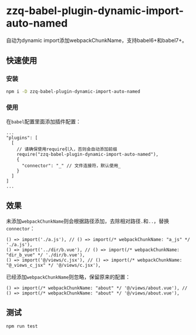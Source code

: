 <!--
 * @Author: 小指
 * @Date: 2021-04-14 16:02:32
 * @LastEditTime: 2021-04-14 16:57:47
 * @LastEditors: 小指
 * @Description: 说明文档
-->
# zzq-babel-plugin-dynamic-import-auto-named

自动为dynamic import添加webpackChunkName，支持babel6+和babel7+。


## 快速使用

### 安装

```bash
npm i -D zzq-babel-plugin-dynamic-import-auto-named
```

### 使用

在`babel`配置里面添加插件配置：

```
...
"plugins": [
  [
    // 请确保使用require引入，否则会自动添加前缀
    require("zzq-babel-plugin-dynamic-import-auto-named"),
    {
      "connector": "_" // 文件连接符，默认使用_
    }
  ]
]
...
```

## 效果

未添加`webpackChunkName`则会根据路径添加，去除相对路径`.`和`..`，替换`connector`：
```
() => import('./a.js'), // () => import(/* webpackChunkName: "a_js" */ './a.js'),
() => import('../dir/b.vue'), // () => import(/* webpackChunkName: "dir_b_vue" */ './dir/b.vue'),
() => import('@/views/c.jsx'), // () => import(/* webpackChunkName: "@_views_c_jsx" */ '@/views/c.jsx'),
```

已经添加`webpackChunkName`则忽略，保留原来的配置：
```
() => import(/* webpackChunkName: "about" */ '@/views/about.vue'), // () => import(/* webpackChunkName: "about" */ '@/views/about.vue'),
```

## 测试

```
npm run test
```